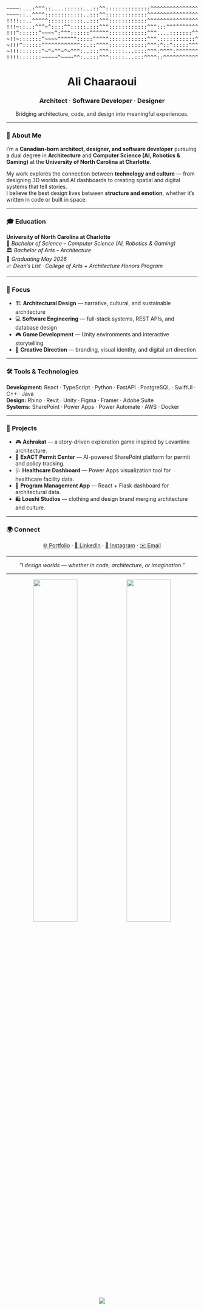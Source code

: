 <!--─────────────────────────────────────────────-->
<p align="center">
<pre>
~~~~:...:^^^::....::::::...::^^::::::::::::::^^^^^^^^^^^^^^^^^^^^^^^^::::::::::::::::::^!!!!!!!!!!!!!!!!~::::::::::::^~~^^~^:^^^^:^~~~~^^^^^^^^~~~~~^^^^^^::^~!!!!!~~^::^!7!~~!~^~^~~~7!^~!~^?JJJ?????????J77????7~^^^^^^!777777777!!~^^:^~!!~~~~~^^^^^^^^^:^~~7?77!~~!!!!!!!!!!^:^^!77777!777~^^^^^^^^^^^^^^^^^^^^^^^^^^^^^^^^^^^^^^^^^^^^^^^^^^^^^^^^^^~^^^^^^^^^^^~!777!~~~~~~~~~~~~~~~~~~~~~~~~~~~~~~~~~~~~!
~~~~::..^^^^::::::::::::..:::^^:::::::::::::^^^^^^^^^^^^^^^^^^^^^^^^^::::::::::::::::::^!!!!!!!!!!!!!!!!~^^^^^^^^^::?#&&&&&5:^:^^^B&&&&7^^^^^:?&&&&P^^^^^^?P#&@@@@@&&GJ:.?&&&&#!^^?&&&&G^~~7B&&&&&#????77??Y#&&&&&G^^^^^^G&&&&@@&&&#BY~^^:!B&&&&&#~^^^^^~YG#&@@@@@&#G?!~J&&&&P~7!J&&&&G7#&&&&?~^^^^^^^^^^^^^^^^^^^^^^^^^^^^^^^^^^^^^^^^^^^^^~~^~~^^^^~~~~~^^^^^^^^^^^~!7777!!~~~~~~~~~~~~~~~~~~~~~~~~~~~~~~~~~~!
!!!!::..^^^^^:::::::::::..:::^^^::::::::::::^^^^^^^^^^^^^^^^^^^^^:^^^::::::::::::::::::^!!!!!!!!!!!!!!!!!^^^^^^^^:^5@@@@@@@G:^:^:Y@@@@P:^^^^^~#@@@@7:^^^^G@@@@BJ7?&@@@@Y.G@@@@5^^~#@@@@?:~Y&@@@@@@&J???77?P@@@@@@@#~^~~^?@@@@#55P&@@@@Y::7&@@@@@@@7^^^^7&@@@@57?P@@@@@7!#@@@@7~!?&@@@@?P@@@@G!~^^^^^^^^^^^^^^^^^^^^^^^^^^^^^^^^^^^^^^^~~~~~~~~~~~~~~~~~~~~^^^^^^^^^^^~!7!!!77!~~~~~~~~~~~~~~~~~~~~~~~~~~~~~~~~~!
!!!~::..:^^^~^::::^^:::::.:::^^^::::::::::::^^^:::^^^^^^^^^^^^^^^^^^^::::::::::::::::^:^!!!!!!!!!!!!!!!!!^^^^^^^:!B@@@G&@@@#^^^^!&@@@&!^~^^~^5@@@@5:^^^^P@@@@#~:^^B&&&&J7@@@@&YJ?5@@@@G~^P@@@##@@@@J???7?B@@@B#@@@&!^~~~#@@@@J!!?#@@@&7^Y@@@#G@@@@?^^^~&@@@@5^^~Y@@@@&75@@@@5~!!P@@@@P?@@@@&7!~^^^^^^^^^^^^^^^~~~~~~~~~~~~~~~~~~~~~~~~~~~~~~~~~~~~~~~~~~~~^^:^::::^^^~!7!!!77!~~~~~~~~~~~~~~~~~~~~~~~~~~~~~~~~~!
!!!^::::::^~~~~^:^^^::::::^^^^^^::::::::::::^^^....:::::::^^^~~~^^^^^::::::::::::::::^:^!!!!!!!!!!!!!!!!!^^^^^^:?&@@@Y^#@@@&^^^:G@@@@Y^~~~~^7@@@@&~^^^^7@@@@@7^^^~!!!!!^#@@@@@@@@@@@@&77B@@@G7B@@@@5???Y&@@@G7#@@@@7^~^5@@@@@&&&@&BG5!~G@@@B!Y@@@@Y^^:P@@@@#7777#@@@@P?&@@@#!~~J@@@@#7B@@@@5!!~^~~~~~~~~~~~~~~~~~~~~~~~~~~~~~~~~~~~~~~~~~~~~~~~~~~~~~~~~~~^^::::^^~^^^!7!7777!~~~~~~~~~~~~~~~~~~~~~~~~~~~~~~~~~7
~!!~:::::::^~~~~^^^^^^:::::^^^^^::::::::::::^^^.:::::::::::^^~^~^^^^^::::::::::::::::::^!!!!!!!!!!!!!!!!~^^^^:^5@@@@B?J&@@@@!^:?@@@@B~^^^~~~G@@@@J:^^^^G@@@@G:^^7&&&@@!J@@@@G?J!B@@@@YJ&@@@&JY#@@@@P??P@@@@#Y5#@@@@?^^!&@@@&J&@@@&?~~?#@@@&5JG@@@@P^^~@@@@@Y!!7G@@@@&7P@@@@J~~!#@@@@JY@@@@B!!!!~~~~~~~~~~~~~~~~~~~~~~~~~~~~~~~~~~~~~~~~~~~~~~~~~~~~~~~~~~~^^:^^~~~~~~~!777777!~~~~~~~~~~~~~~~~~~~~~~~~~~~~~~~~~7
~!!!^::::::^^^^^^^^^^^^::.::^^^^::::::::::::^^^:^::^:::::^^^^~~~^^^^^::::::::::::::::::^!!7!!!!!!!!!!!!!!^^^:~B@@@&B###@@@@@?^~#@@@@#GGGGG~J@@@@B^^^^^^G@@@@#YJ5&@@@@J^&@@@&?77J@@@@#P@@@@#B##@@@@@G?B@@@@####@@@@@Y^^G@@@@5~Y@@@@&?5@@@@####&@@@@B^^~&@@@@G55B@@@@#J!P@@@@GY5B@@@&57&@@@@?!!!!~~~~~~~~~~~~~~~~~~~~~~~~~~~~~~~~~~~~~~~~~~~~~~~~~~~~~~~~~~~^^~!!!7777777777777!!~~~~~~~~~~~~~~~~~~~~~~~~~~~~~~~~7
~!!!:::::::^~^~^^~^~^^^:..:::^^^:::::...::::^^^:^^^^:^^^^^^^^~~~^:^^^::::::::::::::::::^!!7!!!!!!!!!!!!!!^^^!B&###?!!!!B&&&&Y~Y&####&&&&&5~B&###7^^^^^^~YG#&@@@@&#GJ^ Y&#&&5777B&####&&&#J~~^!G&&&&BB&&&#5J?7?B&&&&5^7&&#&B!!!5&&&&#&&##Y!!!~Y&&&&G~^.~5B&&@@@@&#GY77775#&&@@@@&BP?!5&&&&P~!!!!~~~~~~~~~~~~~~~~~~~~~~~~~~~~~~~~~~~~~~~~~~~~~~~~~~~~~~~~~~~^^~!!!777777777777777!~~~~~~~~~~~~~~~~~~!~~~~~!~~!!!!7
!!!!:::::::~~~~~^~~~~^^:..:::^^^:::::...:::^^^^::^^^^^^^^^^^^~!!^^^^^^:::::::::::::^^^^^!777!!!!!!!!!!!!!^^^~^^^^!777777777777!~~~~^~~~~~~~~~~~~^^^^^^^^^^~~!!!!~: ..:.~!77777?!~~~~~!7~~!~^7J?J???JJJ???J?7?7777~~~~~~~7!!!!!777777!~^^!!!!!!!!~~~^:::~77???777!!7777!77???77777777777?!~!77!~~~~~~~~~~~~~~~~~~~~~~~~~~~~~~~~~~~~~~~~~~~~~~~~~~~~~~~~~~~^~!!7!77!!77777777777!~~~~~~~~~~~!!!!!!~~~~~~~~!!!!!~7
</pre>
</p>

<!--─────────────────────────────────────────────-->
<h1 align="center">Ali Chaaraoui</h1>
<h3 align="center">Architect · Software Developer · Designer</h3>
<p align="center">Bridging architecture, code, and design into meaningful experiences.</p>
<!--─────────────────────────────────────────────-->

---

### 👋 About Me  
I’m a **Canadian-born architect, designer, and software developer** pursuing a dual degree in **Architecture** and **Computer Science (AI, Robotics & Gaming)** at the **University of North Carolina at Charlotte**.  

My work explores the connection between **technology and culture** — from designing 3D worlds and AI dashboards to creating spatial and digital systems that tell stories.  
I believe the best design lives between **structure and emotion**, whether it’s written in code or built in space.

---

### 🎓 Education  
**University of North Carolina at Charlotte**  
🎯 *Bachelor of Science – Computer Science (AI, Robotics & Gaming)*  
🏛️ *Bachelor of Arts – Architecture*  
📆 *Graduating May 2026*  
📈 *Dean’s List · College of Arts + Architecture Honors Program*

---

### 🧠 Focus  
- 🏗️ **Architectural Design** — narrative, cultural, and sustainable architecture  
- 💻 **Software Engineering** — full-stack systems, REST APIs, and database design  
- 🎮 **Game Development** — Unity environments and interactive storytelling  
- 🎨 **Creative Direction** — branding, visual identity, and digital art direction  

---

### 🛠️ Tools & Technologies  
**Development:** React · TypeScript · Python · FastAPI · PostgreSQL · SwiftUI · C++ · Java  
**Design:** Rhino · Revit · Unity · Figma · Framer · Adobe Suite  
**Systems:** SharePoint · Power Apps · Power Automate · AWS · Docker  

---

### 🚀 Projects  
- 🎮 **Achrakat** — a story-driven exploration game inspired by Levantine architecture.  
- 🏢 **ExACT Permit Center** — AI-powered SharePoint platform for permit and policy tracking.  
- 🩺 **Healthcare Dashboard** — Power Apps visualization tool for healthcare facility data.  
- 🧭 **Program Management App** — React + Flask dashboard for architectural data.  
- 🛍️ **Loushi Studios** — clothing and design brand merging architecture and culture.  

---

### 🌍 Connect  
<p align="center">
  <a href="https://alichaaraoui.com" target="_blank">🌐 Portfolio</a> · 
  <a href="https://linkedin.com/in/ali-chaaraoui" target="_blank">💼 LinkedIn</a> · 
  <a href="https://instagram.com/alichaaraoui" target="_blank">📸 Instagram</a> · 
  <a href="mailto:alichaaraoui@outlook.com">✉️ Email</a>
</p>

---

<p align="center">
  <i>“I design worlds — whether in code, architecture, or imagination.”</i>
</p>

---

<p align="center">
  <img src="https://github-readme-stats.vercel.app/api?username=AliChaaraoui&show_icons=true&theme=transparent&hide_border=true&title_color=00C6FF&text_color=999999&icon_color=00C6FF" width="48%" />
  <img src="https://github-readme-streak-stats.herokuapp.com/?user=AliChaaraoui&theme=transparent&hide_border=true&stroke=00C6FF&ring=00C6FF&fire=00C6FF&currStreakLabel=999999" width="48%" />
</p>

<p align="center">
  <img src="https://capsule-render.vercel.app/api?type=waving&height=90&color=0:00C6FF,100:0072FF&section=footer"/>
</p>
